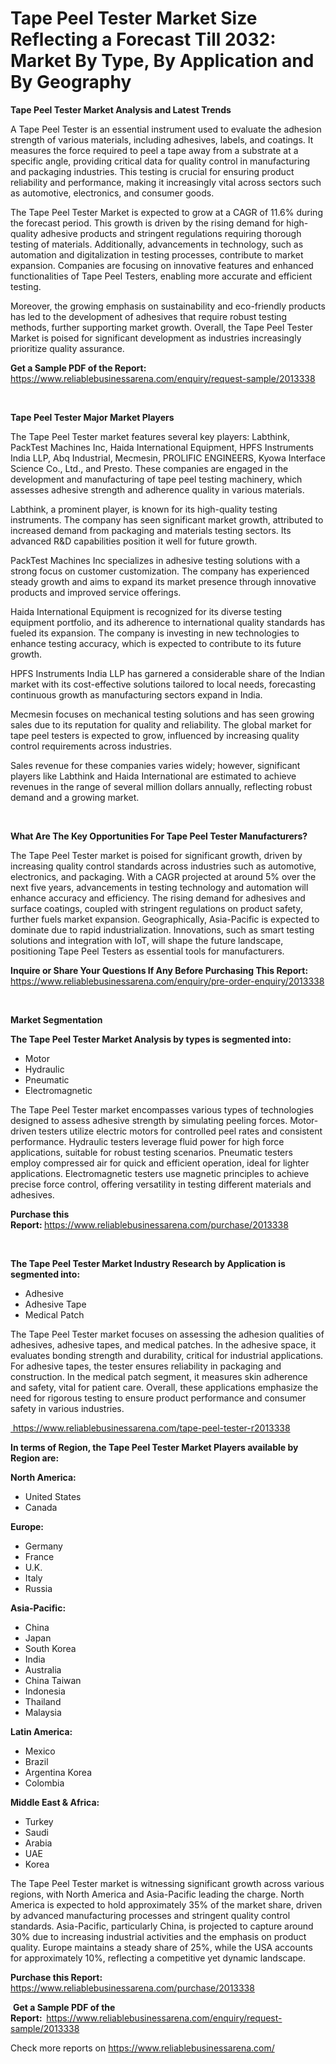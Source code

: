<p><h1>Tape Peel Tester Market Size Reflecting a Forecast Till 2032: Market By Type, By Application and By Geography</h1></p><p><strong>Tape Peel Tester Market Analysis and Latest Trends</strong></p>
<p><p>A Tape Peel Tester is an essential instrument used to evaluate the adhesion strength of various materials, including adhesives, labels, and coatings. It measures the force required to peel a tape away from a substrate at a specific angle, providing critical data for quality control in manufacturing and packaging industries. This testing is crucial for ensuring product reliability and performance, making it increasingly vital across sectors such as automotive, electronics, and consumer goods.</p><p>The Tape Peel Tester Market is expected to grow at a CAGR of 11.6% during the forecast period. This growth is driven by the rising demand for high-quality adhesive products and stringent regulations requiring thorough testing of materials. Additionally, advancements in technology, such as automation and digitalization in testing processes, contribute to market expansion. Companies are focusing on innovative features and enhanced functionalities of Tape Peel Testers, enabling more accurate and efficient testing. </p><p>Moreover, the growing emphasis on sustainability and eco-friendly products has led to the development of adhesives that require robust testing methods, further supporting market growth. Overall, the Tape Peel Tester Market is poised for significant development as industries increasingly prioritize quality assurance.</p></p>
<p><strong>Get a Sample PDF of the Report:&nbsp;</strong> <a href="https://www.reliablebusinessarena.com/enquiry/request-sample/2013338?utm_campaign=2800&utm_medium=2&utm_source=Github&utm_content=ia&utm_term=02032025&utm_id=tape-peel-tester">https://www.reliablebusinessarena.com/enquiry/request-sample/2013338</a></p>
<p>&nbsp;</p>
<p><strong>Tape Peel Tester Major Market Players</strong></p>
<p><p>The Tape Peel Tester market features several key players: Labthink, PackTest Machines Inc, Haida International Equipment, HPFS Instruments India LLP, Abq Industrial, Mecmesin, PROLIFIC ENGINEERS, Kyowa Interface Science Co., Ltd., and Presto. These companies are engaged in the development and manufacturing of tape peel testing machinery, which assesses adhesive strength and adherence quality in various materials.</p><p>Labthink, a prominent player, is known for its high-quality testing instruments. The company has seen significant market growth, attributed to increased demand from packaging and materials testing sectors. Its advanced R&D capabilities position it well for future growth.</p><p>PackTest Machines Inc specializes in adhesive testing solutions with a strong focus on customer customization. The company has experienced steady growth and aims to expand its market presence through innovative products and improved service offerings.</p><p>Haida International Equipment is recognized for its diverse testing equipment portfolio, and its adherence to international quality standards has fueled its expansion. The company is investing in new technologies to enhance testing accuracy, which is expected to contribute to its future growth.</p><p>HPFS Instruments India LLP has garnered a considerable share of the Indian market with its cost-effective solutions tailored to local needs, forecasting continuous growth as manufacturing sectors expand in India.</p><p>Mecmesin focuses on mechanical testing solutions and has seen growing sales due to its reputation for quality and reliability. The global market for tape peel testers is expected to grow, influenced by increasing quality control requirements across industries.</p><p>Sales revenue for these companies varies widely; however, significant players like Labthink and Haida International are estimated to achieve revenues in the range of several million dollars annually, reflecting robust demand and a growing market.</p></p>
<p>&nbsp;</p>
<p><strong>What Are The Key Opportunities For Tape Peel Tester Manufacturers?</strong></p>
<p><p>The Tape Peel Tester market is poised for significant growth, driven by increasing quality control standards across industries such as automotive, electronics, and packaging. With a CAGR projected at around 5% over the next five years, advancements in testing technology and automation will enhance accuracy and efficiency. The rising demand for adhesives and surface coatings, coupled with stringent regulations on product safety, further fuels market expansion. Geographically, Asia-Pacific is expected to dominate due to rapid industrialization. Innovations, such as smart testing solutions and integration with IoT, will shape the future landscape, positioning Tape Peel Testers as essential tools for manufacturers.</p></p>
<p><strong>Inquire or Share Your Questions If Any Before Purchasing This Report:</strong> <a href="https://www.reliablebusinessarena.com/enquiry/pre-order-enquiry/2013338?utm_campaign=2800&utm_medium=2&utm_source=Github&utm_content=ia&utm_term=02032025&utm_id=tape-peel-tester">https://www.reliablebusinessarena.com/enquiry/pre-order-enquiry/2013338</a></p>
<p>&nbsp;</p>
<p><strong>Market Segmentation</strong></p>
<p><strong>The Tape Peel Tester Market Analysis by types is segmented into:</strong></p>
<p><ul><li>Motor</li><li>Hydraulic</li><li>Pneumatic</li><li>Electromagnetic</li></ul></p>
<p><p>The Tape Peel Tester market encompasses various types of technologies designed to assess adhesive strength by simulating peeling forces. Motor-driven testers utilize electric motors for controlled peel rates and consistent performance. Hydraulic testers leverage fluid power for high force applications, suitable for robust testing scenarios. Pneumatic testers employ compressed air for quick and efficient operation, ideal for lighter applications. Electromagnetic testers use magnetic principles to achieve precise force control, offering versatility in testing different materials and adhesives.</p></p>
<p><strong>Purchase this Report:&nbsp;</strong><a href="https://www.reliablebusinessarena.com/purchase/2013338?utm_campaign=2800&utm_medium=2&utm_source=Github&utm_content=ia&utm_term=02032025&utm_id=tape-peel-tester">https://www.reliablebusinessarena.com/purchase/2013338</a></p>
<p>&nbsp;</p>
<p><strong>The Tape Peel Tester Market Industry Research by Application is segmented into:</strong></p>
<p><ul><li>Adhesive</li><li>Adhesive Tape</li><li>Medical Patch</li></ul></p>
<p><p>The Tape Peel Tester market focuses on assessing the adhesion qualities of adhesives, adhesive tapes, and medical patches. In the adhesive space, it evaluates bonding strength and durability, critical for industrial applications. For adhesive tapes, the tester ensures reliability in packaging and construction. In the medical patch segment, it measures skin adherence and safety, vital for patient care. Overall, these applications emphasize the need for rigorous testing to ensure product performance and consumer safety in various industries.</p></p>
<p><a href="https://www.reliablebusinessarena.com/tape-peel-tester-r2013338?utm_campaign=2800&utm_medium=2&utm_source=Github&utm_content=ia&utm_term=02032025&utm_id=tape-peel-tester">&nbsp;https://www.reliablebusinessarena.com/tape-peel-tester-r2013338</a></p>
<p><strong>In terms of Region, the Tape Peel Tester Market Players available by Region are:</strong></p>
<p>
    <p> <strong> North America: </strong>
        <ul>
            <li>United States</li>
            <li>Canada</li>
        </ul>
        </p> 
    <p> <strong> Europe: </strong>
        <ul>
            <li>Germany</li>
            <li>France</li>
            <li>U.K.</li>
            <li>Italy</li>
            <li>Russia</li>
        </ul>
        </p> 
    <p> <strong> Asia-Pacific: </strong>
        <ul>
            <li>China</li>
            <li>Japan</li>
            <li>South Korea</li>
            <li>India</li>
            <li>Australia</li>
            <li>China Taiwan</li>
            <li>Indonesia</li>
            <li>Thailand</li>
            <li>Malaysia</li>
        </ul>
        </p> 
    <p> <strong> Latin America: </strong>
        <ul>
            <li>Mexico</li>
            <li>Brazil</li>
            <li>Argentina Korea</li>
            <li>Colombia</li>
        </ul>
        </p> 
    <p> <strong> Middle East & Africa: </strong>
        <ul>
            <li>Turkey</li>
            <li>Saudi</li>
            <li>Arabia</li>
            <li>UAE</li>
            <li>Korea</li>
        </ul>
    </p>
    </p>
<p><p>The Tape Peel Tester market is witnessing significant growth across various regions, with North America and Asia-Pacific leading the charge. North America is expected to hold approximately 35% of the market share, driven by advanced manufacturing processes and stringent quality control standards. Asia-Pacific, particularly China, is projected to capture around 30% due to increasing industrial activities and the emphasis on product quality. Europe maintains a steady share of 25%, while the USA accounts for approximately 10%, reflecting a competitive yet dynamic landscape.</p></p>
<p><strong>Purchase this Report: </strong><a href="https://www.reliablebusinessarena.com/purchase/2013338?utm_campaign=2800&utm_medium=2&utm_source=Github&utm_content=ia&utm_term=02032025&utm_id=tape-peel-tester">https://www.reliablebusinessarena.com/purchase/2013338</a></p>
<p>&nbsp;<strong>Get a Sample PDF of the Report:&nbsp;&nbsp;</strong><a href="https://www.reliablebusinessarena.com/enquiry/request-sample/2013338?utm_campaign=2800&utm_medium=2&utm_source=Github&utm_content=ia&utm_term=02032025&utm_id=tape-peel-tester">https://www.reliablebusinessarena.com/enquiry/request-sample/2013338</a></p>
<p><strong></strong></p>
<p>Check more reports on <a href="https://www.reliablebusinessarena.com/?utm_campaign=2800&utm_medium=2&utm_source=Github&utm_content=ia&utm_term=02032025&utm_id=tape-peel-tester">https://www.reliablebusinessarena.com/</a></p>